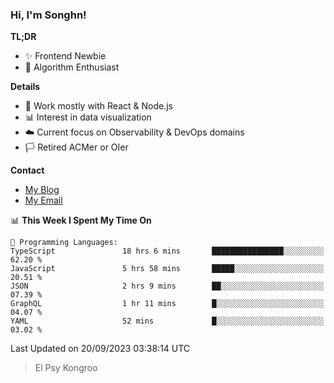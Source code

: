 ### Hi, I'm Songhn!

**TL;DR**

- ✨ Frontend Newbie
- 🎈 Algorithm Enthusiast

**Details**

- 🎯 Work mostly with React & Node.js
- 📊 Interest in data visualization
- ☁️ Current focus on Observability & DevOps domains
- 🏳️ Retired ACMer or OIer

**Contact**
- [My Blog](https://blog.songhn.com)
- [My Email](mailto:songhn233@gmail.com)

<!--START_SECTION:waka-->
📊 **This Week I Spent My Time On** 

```text
💬 Programming Languages: 
TypeScript               18 hrs 6 mins       ████████████████░░░░░░░░░   62.20 % 
JavaScript               5 hrs 58 mins       █████░░░░░░░░░░░░░░░░░░░░   20.51 % 
JSON                     2 hrs 9 mins        ██░░░░░░░░░░░░░░░░░░░░░░░   07.39 % 
GraphQL                  1 hr 11 mins        █░░░░░░░░░░░░░░░░░░░░░░░░   04.07 % 
YAML                     52 mins             █░░░░░░░░░░░░░░░░░░░░░░░░   03.02 % 
```


 Last Updated on 20/09/2023 03:38:14 UTC
<!--END_SECTION:waka-->

> El Psy Kongroo
